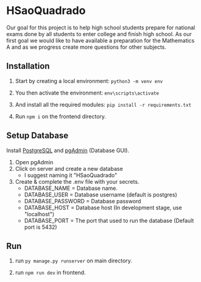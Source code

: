 # HSaoQuadrado
Our goal for this project is to help high school students prepare for national exams done by all students to enter college and finish high school.
As our first goal we would like to have available a preparation for the Mathematics A and as we progress create more questions for other subjects.



## Installation

1. Start by  creating a local environment: 
`python3 -m venv env`

2. You  then activate the environment:
`env\scripts\activate`

3. And install all the required modules:
`pip install -r requirements.txt`

4. Run `npm i` on the frontend directory.

## Setup Database
Install [PostgreSQL](https://www.postgresql.org/download/) and [pgAdmin](https://www.pgadmin.org/download/) (Database GUI).

1. Open pgAdmin
2. Click on server and create a new database
    - I suggest naming it "HSaoQuadrado" 
3. Create & complete the .env file with your secrets.
    - DATABASE_NAME = Database name.
    - DATABASE_USER = Database username (default is postgres)
    - DATABASE_PASSWORD = Database password
    - DATABASE_HOST = Database host (In development stage, use "localhost")
    - DATABASE_PORT = The port that used to run the database (Default port is 5432)

## Run
1. run `py manage.py runserver` on main directory.

2. run `npm run dev` in frontend.
